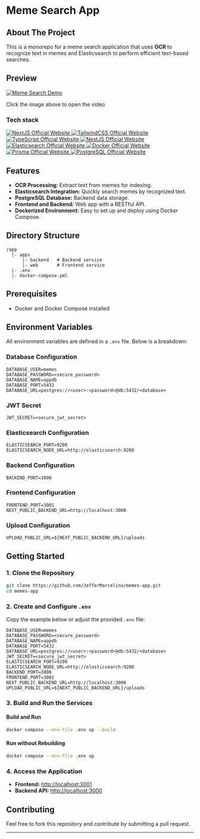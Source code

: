 # Meme Search App

## About The Project
This is a monorepo for a meme search application that uses **OCR** to recognize text in memes and Elasticsearch to perform efficient text-based searches.

## Preview
[![Meme Search Demo](https://img.youtube.com/vi/nMNGQUclNko/0.jpg)](https://www.youtube.com/watch?v=nMNGQUclNko)
<p>Click the image above to open the video</p>

### Tech stack

<p>
  <a href="https://nextjs.org/">
    <img src="https://img.shields.io/badge/next.js-4f46e5?style=for-the-badge&logo=next.js&logoColor=white" alt="NextJS Official Website"/>
  </a>

  <a href="https://tailwindcss.com/">
    <img src="https://img.shields.io/badge/tailwind-4f46e5?style=for-the-badge&logo=tailwindcss&logoColor=white" alt="TailwindCSS Official Website"/>
  </a>

  <a href="https://www.typescriptlang.org/">
    <img src="https://img.shields.io/badge/typescript-4f46e5?style=for-the-badge&logo=typescript&logoColor=white" alt="TypeScript Official Website"/>
  </a>

  <a href="https://nestjs.com/">
    <img src="https://img.shields.io/badge/nestjs-4f46e5?style=for-the-badge&logo=nestjs&logoColor=white" alt="NestJS Official Website"/>
  </a>

  <a href="https://www.elastic.co/elasticsearch">
    <img src="https://img.shields.io/badge/elasticsearch-4f46e5?style=for-the-badge&logo=elasticsearch&logoColor=white" alt="Elasticsearch Official Website"/>
  </a>

  <a href="https://www.docker.com/">
    <img src="https://img.shields.io/badge/docker-4f46e5?style=for-the-badge&logo=docker&logoColor=white" alt="Docker Official Website"/>
  </a>

  <a href="https://www.prisma.io/">
    <img src="https://img.shields.io/badge/prisma-4f46e5?style=for-the-badge&logo=prisma&logoColor=white" alt="Prisma Official Website"/>
  </a>

  <a href="https://www.postgresql.org/">
    <img src="https://img.shields.io/badge/postgresql-4f46e5?style=for-the-badge&logo=postgresql&logoColor=white" alt="PostgreSQL Official Website"/>
  </a>
</p>

## Features
- **OCR Processing:** Extract text from memes for indexing.
- **Elasticsearch Integration:** Quickly search memes by recognized text.
- **PostgreSQL Database:** Backend data storage.
- **Frontend and Backend:** Web app with a RESTful API.
- **Dockerized Environment:** Easy to set up and deploy using Docker Compose.

## Directory Structure
```
/app
  |- apps
      |- backend   # Backend service
      |- web       # Frontend service
  |- .env
  |- docker-compose.yml
```

## Prerequisites
- Docker and Docker Compose installed

## Environment Variables
All environment variables are defined in a `.env` file. Below is a breakdown:

### Database Configuration
```env
DATABASE_USER=memes
DATABASE_PASSWORD=<secure_password>
DATABASE_NAME=appdb
DATABASE_PORT=5432
DATABASE_URL=postgres://<user>:<password>@db:5432/<database>
```

### JWT Secret
```env
JWT_SECRET=<secure_jwt_secret>
```

### Elasticsearch Configuration
```env
ELASTICSEARCH_PORT=9200
ELASTICSEARCH_NODE_URL=http://elasticsearch:9200
```

### Backend Configuration
```env
BACKEND_PORT=3000
```

### Frontend Configuration
```env
FRONTEND_PORT=3001
NEXT_PUBLIC_BACKEND_URL=http://localhost:3000
```

### Upload Configuration
```env
UPLOAD_PUBLIC_URL=${NEXT_PUBLIC_BACKEND_URL}/uploads
```

## Getting Started

### 1. Clone the Repository
```bash
git clone https://github.com/JefferMarcelino/memes-app.git
cd memes-app
```

### 2. Create and Configure `.env`
Copy the example below or adjust the provided `.env` file:
```env
DATABASE_USER=memes
DATABASE_PASSWORD=<secure_password>
DATABASE_NAME=appdb
DATABASE_PORT=5432
DATABASE_URL=postgres://<user>:<password>@db:5432/<database>
JWT_SECRET=<secure_jwt_secret>
ELASTICSEARCH_PORT=9200
ELASTICSEARCH_NODE_URL=http://elasticsearch:9200
BACKEND_PORT=3000
FRONTEND_PORT=3001
NEXT_PUBLIC_BACKEND_URL=http://localhost:3000
UPLOAD_PUBLIC_URL=${NEXT_PUBLIC_BACKEND_URL}/uploads
```

### 3. Build and Run the Services
#### Build and Run
```bash
docker compose --env-file .env up --build
```
#### Run without Rebuilding
```bash
docker compose --env-file .env up
```

### 4. Access the Application
- **Frontend:** [http://localhost:3001](http://localhost:3001)
- **Backend API:** [http://localhost:3000](http://localhost:3000)

## Contributing
Feel free to fork this repository and contribute by submitting a pull request.

---
